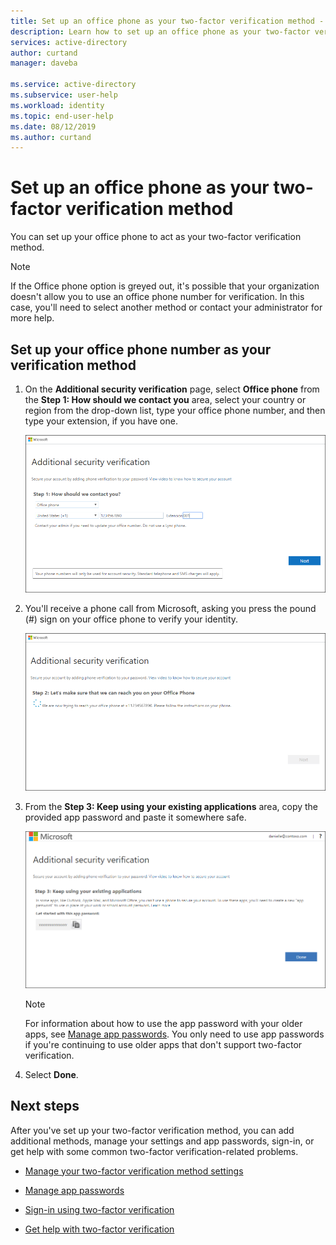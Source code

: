 ```yaml
---
title: Set up an office phone as your two-factor verification method - Azure Active Directory | Microsoft Docs
description: Learn how to set up an office phone as your two-factor verification method.
services: active-directory
author: curtand
manager: daveba

ms.service: active-directory
ms.subservice: user-help
ms.workload: identity
ms.topic: end-user-help
ms.date: 08/12/2019
ms.author: curtand
---
```


# Set up an office phone as your two-factor verification method

You can set up your office phone to act as your two-factor verification method.

>[!Note]
> If the Office phone option is greyed out, it's possible that your organization doesn't allow you to use an office phone number for verification. In this case, you'll need to select another method or contact your administrator for more help.

## Set up your office phone number as your verification method

1. On the **Additional security verification** page, select **Office phone** from the **Step 1: How should we contact you** area, select your country or region from the drop-down list, type your office phone number, and then type your extension, if you have one.

    ![Additional security verification page, with authentication phone and phone call](media/multi-factor-authentication-verification-methods/multi-factor-authentication-office-phone.png)

2. You'll receive a phone call from Microsoft, asking you press the pound (#) sign on your office phone to verify your identity.

    ![Testing the specified phone number](media/multi-factor-authentication-verification-methods/multi-factor-authentication-office-phone-test.png)

3. From the **Step 3: Keep using your existing applications** area, copy the provided app password and paste it somewhere safe.

    ![App passwords area of the Additional security verification page](media/multi-factor-authentication-verification-methods/multi-factor-authentication-app-passwords.png)

    >[!Note]
    >For information about how to use the app password with your older apps, see [Manage app passwords](multi-factor-authentication-end-user-app-passwords.md). You only need to use app passwords if you're continuing to use older apps that don't support two-factor verification.

4. Select **Done**.

## Next steps

After you've set up your two-factor verification method, you can add additional methods, manage your settings and app passwords, sign-in, or get help with some common two-factor verification-related problems.

- [Manage your two-factor verification method settings](multi-factor-authentication-end-user-manage-settings.md)

- [Manage app passwords](multi-factor-authentication-end-user-app-passwords.md)

- [Sign-in using two-factor verification](multi-factor-authentication-end-user-signin.md)

- [Get help with two-factor verification](multi-factor-authentication-end-user-troubleshoot.md)
